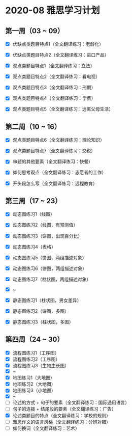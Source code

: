 # 2020-08 雅思学习计划

## 第一周（03 ~ 09） 

  - [x] 优缺点类题目特点1（全文翻译练习：老龄化）
  - [x] 优缺点类题目特点2（全文翻译练习：进口产品）
  - [x] 观点类题目特点1（全文翻译练习：立法）
  - [x] 观点类题目特点2（全文翻译练习：看电视）
  - [x] 观点类题目特点3（全文翻译练习：刑期）
  - [x] 观点类题目特点4（全文翻译练习：学费）
  - [x] 观点类题目特点5（全文翻译练习：远离父母生活）


## 第二周（10 ~ 16）

  - [x] 观点类题目特点6（全文翻译练习：理论知识）
  - [x] 观点类题目特点7（全文翻译练习：交税）
  - [x] 审题的其他要素（全文翻译练习：快餐）
  - [x] 如何思考观点（全文翻译练习：志愿者的工作）
  - [x] 开头段怎么写（全文翻译练习：远程教育）


## 第三周（17 ~ 23）

  - [x] 动态图练习1（线图）
  - [x] 动态图练习2（线图，有预测值）
  - [x] 动态图练习3（饼图，出现百分比）
  - [x] 动态图练习4（表格）
  - [x] 动态图练习5（饼图，两组描述对象）
  - [x] 动态图练习6（饼图，两组描述对象）
  - [x] 动态图练习7（柱状图，两组描述对象）
  - [x] ~
  - [x] 静态图练习1（柱状图，男女差异）
  - [x] 静态图练习2（饼图，多图）
  - [x] 静态图练习3（柱状图，多图）


## 第四周（24 ~ 30）

  - [x] 流程图练习1（工序图）
  - [x] 流程图练习2（工序图）
  - [x] 流程图练习3（生物生长图）
  - [x] ~
  - [x] 地图练习1（大地图）
  - [x] 地图练习2（大地图）
  - [x] 地图练习3（小地图）
  - [x] ~
  - [ ] 论述的方式 + 句子的要素（全文翻译练习：国际通用语言）
  - [ ] 句子的连接 + 结尾段的要素（全文翻译练习：广告）
  - [x] 论述类题目的特点（全文翻译练习：学校的规则）
  - [ ] 雅思作文的语言风格（全文翻译练习：分辨对错）
  - [ ] 如何换词（全文翻译练习：艺术）